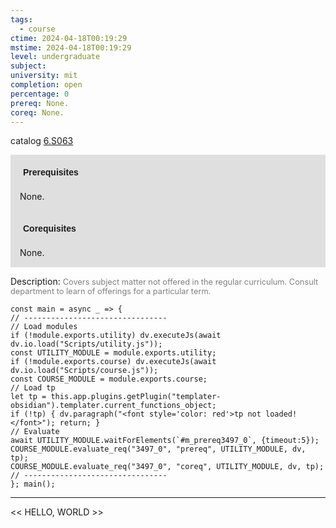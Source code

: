 ```yaml
---
tags:
  - course
ctime: 2024-04-18T00:19:29
mstime: 2024-04-18T00:19:29
level: undergraduate
subject: 
university: mit
completion: open
percentage: 0
prereq: None.
coreq: None.
---
```


catalog [6.S063](http://student.mit.edu/catalog/m6e.html#6.S063)

<span style="display: block; padding: 15px; background-color: rgb(100, 100, 100, 0.2);"><font id="m_prereq3497_0" style="display: block; font-family: Arial, sans-serif; font-weight: bold; padding: 5px">Prerequisites</font><br><span id="prereq3497_0">None.</span></span>
<span style="display: block; padding: 15px; background-color: rgb(100, 100, 100, 0.2);"><font id="m_coreq3497_0" style="display: block; font-family: Arial, sans-serif; font-weight: bold; padding: 5px">Corequisites</font><br><span id="coreq3497_0">None.</span></span>

<font style="">Description:</font>
<font style="color: grey; font-size: 0.8rem;">Covers subject matter not offered in the regular curriculum. Consult department to learn of offerings for a particular term.</font>

```dataviewjs
const main = async _ => {
// --------------------------------
// Load modules
if (!module.exports.utility) dv.executeJs(await dv.io.load("Scripts/utility.js"));
const UTILITY_MODULE = module.exports.utility;
if (!module.exports.course) dv.executeJs(await dv.io.load("Scripts/course.js"));
const COURSE_MODULE = module.exports.course;
// Load tp
let tp = this.app.plugins.getPlugin("templater-obsidian").templater.current_functions_object;
if (!tp) { dv.paragraph("<font style='color: red'>tp not loaded!</font>"); return; }
// Evaluate
await UTILITY_MODULE.waitForElements(`#m_prereq3497_0`, {timeout:5});
COURSE_MODULE.evaluate_req("3497_0", "prereq", UTILITY_MODULE, dv, tp);
COURSE_MODULE.evaluate_req("3497_0", "coreq", UTILITY_MODULE, dv, tp);
// --------------------------------
}; main();
```

---

<< HELLO, WORLD >>
